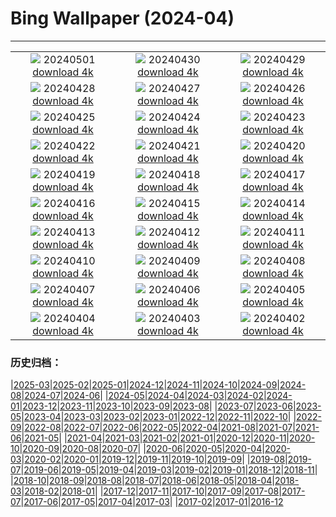 # Bing Wallpaper (2024-04)
**************
| | | |
| :----: | :----: | :----: |
| ![](https://www.bing.com/th?id=OHR.HawaiianLei_EN-GB6017463804_1920x1080.jpg) 20240501 [download 4k](https://www.bing.com/th?id=OHR.HawaiianLei_EN-GB6017463804_UHD.jpg) | ![](https://www.bing.com/th?id=OHR.CheetahRain_EN-GB5857912258_1920x1080.jpg) 20240430 [download 4k](https://www.bing.com/th?id=OHR.CheetahRain_EN-GB5857912258_UHD.jpg) | ![](https://www.bing.com/th?id=OHR.TulouFujian_EN-GB5628876331_1920x1080.jpg) 20240429 [download 4k](https://www.bing.com/th?id=OHR.TulouFujian_EN-GB5628876331_UHD.jpg) |
| ![](https://www.bing.com/th?id=OHR.GuadalupeTexas_EN-GB5407194916_1920x1080.jpg) 20240428 [download 4k](https://www.bing.com/th?id=OHR.GuadalupeTexas_EN-GB5407194916_UHD.jpg) | ![](https://www.bing.com/th?id=OHR.LeucisticHummingbird_EN-GB5146934481_1920x1080.jpg) 20240427 [download 4k](https://www.bing.com/th?id=OHR.LeucisticHummingbird_EN-GB5146934481_UHD.jpg) | ![](https://www.bing.com/th?id=OHR.KalalochTree_EN-GB4909909836_1920x1080.jpg) 20240426 [download 4k](https://www.bing.com/th?id=OHR.KalalochTree_EN-GB4909909836_UHD.jpg) |
| ![](https://www.bing.com/th?id=OHR.PenguinDirections_EN-GB4668084701_1920x1080.jpg) 20240425 [download 4k](https://www.bing.com/th?id=OHR.PenguinDirections_EN-GB4668084701_UHD.jpg) | ![](https://www.bing.com/th?id=OHR.TrilliumOntario_EN-GB4411437530_1920x1080.jpg) 20240424 [download 4k](https://www.bing.com/th?id=OHR.TrilliumOntario_EN-GB4411437530_UHD.jpg) | ![](https://www.bing.com/th?id=OHR.SaintGeorgePaoloUccello_EN-GB4189497272_1920x1080.jpg) 20240423 [download 4k](https://www.bing.com/th?id=OHR.SaintGeorgePaoloUccello_EN-GB4189497272_UHD.jpg) |
| ![](https://www.bing.com/th?id=OHR.EarthDayTurtle_EN-GB3948660559_1920x1080.jpg) 20240422 [download 4k](https://www.bing.com/th?id=OHR.EarthDayTurtle_EN-GB3948660559_UHD.jpg) | ![](https://www.bing.com/th?id=OHR.LondonMarathon2017_EN-GB9757388511_1920x1080.jpg) 20240421 [download 4k](https://www.bing.com/th?id=OHR.LondonMarathon2017_EN-GB9757388511_UHD.jpg) | ![](https://www.bing.com/th?id=OHR.YellowstoneGeyser_EN-GB3387198827_1920x1080.jpg) 20240420 [download 4k](https://www.bing.com/th?id=OHR.YellowstoneGeyser_EN-GB3387198827_UHD.jpg) |
| ![](https://www.bing.com/th?id=OHR.OrkneyStones_EN-GB3162909571_1920x1080.jpg) 20240419 [download 4k](https://www.bing.com/th?id=OHR.OrkneyStones_EN-GB3162909571_UHD.jpg) | ![](https://www.bing.com/th?id=OHR.AvilaSpain_EN-GB3098487745_1920x1080.jpg) 20240418 [download 4k](https://www.bing.com/th?id=OHR.AvilaSpain_EN-GB3098487745_UHD.jpg) | ![](https://www.bing.com/th?id=OHR.SpringCub_EN-GB2876346932_1920x1080.jpg) 20240417 [download 4k](https://www.bing.com/th?id=OHR.SpringCub_EN-GB2876346932_UHD.jpg) |
| ![](https://www.bing.com/th?id=OHR.UnionSquareNYC_EN-GB2643158378_1920x1080.jpg) 20240416 [download 4k](https://www.bing.com/th?id=OHR.UnionSquareNYC_EN-GB2643158378_UHD.jpg) | ![](https://www.bing.com/th?id=OHR.RedBallBelgium_EN-GB2394850317_1920x1080.jpg) 20240415 [download 4k](https://www.bing.com/th?id=OHR.RedBallBelgium_EN-GB2394850317_UHD.jpg) | ![](https://www.bing.com/th?id=OHR.BowlingBallCali_EN-GB8164059079_1920x1080.jpg) 20240414 [download 4k](https://www.bing.com/th?id=OHR.BowlingBallCali_EN-GB8164059079_UHD.jpg) |
| ![](https://www.bing.com/th?id=OHR.GrandNationalDayUK_EN-GB7349486395_1920x1080.jpg) 20240413 [download 4k](https://www.bing.com/th?id=OHR.GrandNationalDayUK_EN-GB7349486395_UHD.jpg) | ![](https://www.bing.com/th?id=OHR.SunsetArchesNP_EN-GB5962271625_1920x1080.jpg) 20240412 [download 4k](https://www.bing.com/th?id=OHR.SunsetArchesNP_EN-GB5962271625_UHD.jpg) | ![](https://www.bing.com/th?id=OHR.DragonWaterfall_EN-GB5111698733_1920x1080.jpg) 20240411 [download 4k](https://www.bing.com/th?id=OHR.DragonWaterfall_EN-GB5111698733_UHD.jpg) |
| ![](https://www.bing.com/th?id=OHR.SpringApple_EN-GB3722989537_1920x1080.jpg) 20240410 [download 4k](https://www.bing.com/th?id=OHR.SpringApple_EN-GB3722989537_UHD.jpg) | ![](https://www.bing.com/th?id=OHR.SkagitValleyTulips_EN-GB3144179284_1920x1080.jpg) 20240409 [download 4k](https://www.bing.com/th?id=OHR.SkagitValleyTulips_EN-GB3144179284_UHD.jpg) | ![](https://www.bing.com/th?id=OHR.LlansteffanCastleWales_EN-GB2601161101_1920x1080.jpg) 20240408 [download 4k](https://www.bing.com/th?id=OHR.LlansteffanCastleWales_EN-GB2601161101_UHD.jpg) |
| ![](https://www.bing.com/th?id=OHR.BeaverDenali_EN-GB1771360512_1920x1080.jpg) 20240407 [download 4k](https://www.bing.com/th?id=OHR.BeaverDenali_EN-GB1771360512_UHD.jpg) | ![](https://www.bing.com/th?id=OHR.JapanHimeji_EN-GB1424616549_1920x1080.jpg) 20240406 [download 4k](https://www.bing.com/th?id=OHR.JapanHimeji_EN-GB1424616549_UHD.jpg) | ![](https://www.bing.com/th?id=OHR.BahamasSpace_EN-GB7286483322_1920x1080.jpg) 20240405 [download 4k](https://www.bing.com/th?id=OHR.BahamasSpace_EN-GB7286483322_UHD.jpg) |
| ![](https://www.bing.com/th?id=OHR.AntelopeBotswana_EN-GB5529352670_1920x1080.jpg) 20240404 [download 4k](https://www.bing.com/th?id=OHR.AntelopeBotswana_EN-GB5529352670_UHD.jpg) | ![](https://www.bing.com/th?id=OHR.NewcastleUponTyneUK_EN-GB5615473754_1920x1080.jpg) 20240403 [download 4k](https://www.bing.com/th?id=OHR.NewcastleUponTyneUK_EN-GB5615473754_UHD.jpg) | ![](https://www.bing.com/th?id=OHR.JutlandSpring_EN-GB1991600575_1920x1080.jpg) 20240402 [download 4k](https://www.bing.com/th?id=OHR.JutlandSpring_EN-GB1991600575_UHD.jpg) |

### 历史归档：

|[2025-03](/2025-03/2025-03.md)|[2025-02](/2025-02/2025-02.md)|[2025-01](/2025-01/2025-01.md)|[2024-12](/2024-12/2024-12.md)|[2024-11](/2024-11/2024-11.md)|[2024-10](/2024-10/2024-10.md)|[2024-09](/2024-09/2024-09.md)|[2024-08](/2024-08/2024-08.md)|[2024-07](/2024-07/2024-07.md)|[2024-06](/2024-06/2024-06.md)|
|[2024-05](/2024-05/2024-05.md)|[2024-04](/2024-04/2024-04.md)|[2024-03](/2024-03/2024-03.md)|[2024-02](/2024-02/2024-02.md)|[2024-01](/2024-01/2024-01.md)|[2023-12](/2023-12/2023-12.md)|[2023-11](/2023-11/2023-11.md)|[2023-10](/2023-10/2023-10.md)|[2023-09](/2023-09/2023-09.md)|[2023-08](/2023-08/2023-08.md)|
|[2023-07](/2023-07/2023-07.md)|[2023-06](/2023-06/2023-06.md)|[2023-05](/2023-05/2023-05.md)|[2023-04](/2023-04/2023-04.md)|[2023-03](/2023-03/2023-03.md)|[2023-02](/2023-02/2023-02.md)|[2023-01](/2023-01/2023-01.md)|[2022-12](/2022-12/2022-12.md)|[2022-11](/2022-11/2022-11.md)|[2022-10](/2022-10/2022-10.md)|
|[2022-09](/2022-09/2022-09.md)|[2022-08](/2022-08/2022-08.md)|[2022-07](/2022-07/2022-07.md)|[2022-06](/2022-06/2022-06.md)|[2022-05](/2022-05/2022-05.md)|[2022-04](/2022-04/2022-04.md)|[2021-08](/2021-08/2021-08.md)|[2021-07](/2021-07/2021-07.md)|[2021-06](/2021-06/2021-06.md)|[2021-05](/2021-05/2021-05.md)|
|[2021-04](/2021-04/2021-04.md)|[2021-03](/2021-03/2021-03.md)|[2021-02](/2021-02/2021-02.md)|[2021-01](/2021-01/2021-01.md)|[2020-12](/2020-12/2020-12.md)|[2020-11](/2020-11/2020-11.md)|[2020-10](/2020-10/2020-10.md)|[2020-09](/2020-09/2020-09.md)|[2020-08](/2020-08/2020-08.md)|[2020-07](/2020-07/2020-07.md)|
|[2020-06](/2020-06/2020-06.md)|[2020-05](/2020-05/2020-05.md)|[2020-04](/2020-04/2020-04.md)|[2020-03](/2020-03/2020-03.md)|[2020-02](/2020-02/2020-02.md)|[2020-01](/2020-01/2020-01.md)|[2019-12](/2019-12/2019-12.md)|[2019-11](/2019-11/2019-11.md)|[2019-10](/2019-10/2019-10.md)|[2019-09](/2019-09/2019-09.md)|
|[2019-08](/2019-08/2019-08.md)|[2019-07](/2019-07/2019-07.md)|[2019-06](/2019-06/2019-06.md)|[2019-05](/2019-05/2019-05.md)|[2019-04](/2019-04/2019-04.md)|[2019-03](/2019-03/2019-03.md)|[2019-02](/2019-02/2019-02.md)|[2019-01](/2019-01/2019-01.md)|[2018-12](/2018-12/2018-12.md)|[2018-11](/2018-11/2018-11.md)|
|[2018-10](/2018-10/2018-10.md)|[2018-09](/2018-09/2018-09.md)|[2018-08](/2018-08/2018-08.md)|[2018-07](/2018-07/2018-07.md)|[2018-06](/2018-06/2018-06.md)|[2018-05](/2018-05/2018-05.md)|[2018-04](/2018-04/2018-04.md)|[2018-03](/2018-03/2018-03.md)|[2018-02](/2018-02/2018-02.md)|[2018-01](/2018-01/2018-01.md)|
|[2017-12](/2017-12/2017-12.md)|[2017-11](/2017-11/2017-11.md)|[2017-10](/2017-10/2017-10.md)|[2017-09](/2017-09/2017-09.md)|[2017-08](/2017-08/2017-08.md)|[2017-07](/2017-07/2017-07.md)|[2017-06](/2017-06/2017-06.md)|[2017-05](/2017-05/2017-05.md)|[2017-04](/2017-04/2017-04.md)|[2017-03](/2017-03/2017-03.md)|
|[2017-02](/2017-02/2017-02.md)|[2017-01](/2017-01/2017-01.md)|[2016-12](/2016-12/2016-12.md)